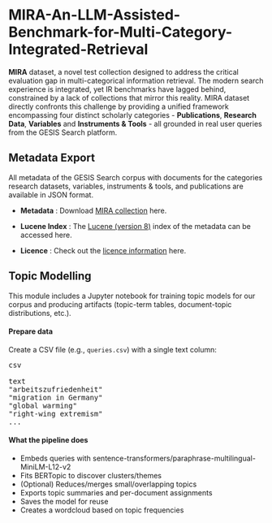 # MIRA-An-LLM-Assisted-Benchmark-for-Multi-Category-Integrated-Retrieval

**MIRA** dataset, a novel test collection designed to address the critical evaluation gap in multi-categorical information retrieval.
The modern search experience is integrated, yet IR benchmarks have lagged behind, constrained by a lack of collections that mirror this reality.
MIRA dataset directly confronts this challenge by providing a unified framework encompassing four distinct scholarly categories - **Publications**, **Research Data**, **Variables** and **Instruments & Tools** - all grounded in real user queries from the GESIS Search platform.

## Metadata Export
All metadata of the GESIS Search corpus with documents for the categories research datasets, variables, instruments & tools, and publications are available in JSON format.

- **Metadata** : Download [MIRA collection](https://drive.google.com/file/d/1jTTYd83bYTqeMB2DR4DSOWQQuYl4y_Sa/view?usp=drive_link) here.
   
- **Lucene Index** : The [Lucene (version 8)](https://drive.google.com/file/d/1i8U389G4wSj7dMz41xehKQvvBryZuIs-/view?usp=drive_link) index of the metadata can be accessed here.
  
- **Licence** : Check out the [licence information](metadata-corpus/license.txt) here.

## Topic Modelling

This module includes a Jupyter notebook for training topic models for our corpus and producing artifacts (topic-term tables, document-topic distributions, etc.).

#### Prepare data
Create a CSV file (e.g., `queries.csv`) with a single text column:

<pre>csv 

text
"arbeitszufriedenheit"
"migration in Germany"
"global warming"
"right-wing extremism"
...
</pre>


#### What the pipeline does
- Embeds queries with sentence-transformers/paraphrase-multilingual-MiniLM-L12-v2
- Fits BERTopic to discover clusters/themes
- (Optional) Reduces/merges small/overlapping topics
- Exports topic summaries and per-document assignments
- Saves the model for reuse
- Creates a wordcloud based on topic frequencies

